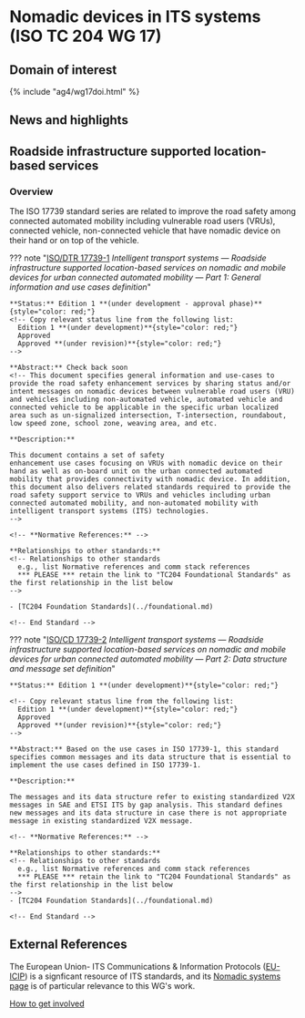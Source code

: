 # Nomadic devices in ITS systems (ISO TC 204 WG 17)

## Domain of interest

{% include "ag4/wg17doi.html" %}

## News and highlights
<!-- ## News and highlights (optional)
    Refer docs\wg1\index.md for an example of how to include & format any desired WG news & highlights content. Add content AFTER inserting a new line below this comment. 
-->

<!-- === DESCRIPTIONS OF WG STANDARDS / DOCUMENTS ===
    The content below is distilled from the respective WG section in "JSAE ITS Standardization Activities of ISO/TC204 - 2024" and iso.org/obp and is intended as an initial example only for future editing by the repsective WG.
-->

## Roadside infrastructure supported location-based services
<!-- Standard subject area
    Edit the ## <header title> above to contextualise the respective group of standards described below.
-->

### Overview <!-- Optional -->
<!-- On a new line below, provide an overview of the subject area for the associated group of standards. -->
The ISO 17739 standard series are related to improve the road safety among connected automated mobility including vulnerable road users (VRUs), connected vehicle, non-connected vehicle that have nomadic device on their hand or on top of the vehicle.

<!-- Start web info for standard / document -->
??? note "[ISO/DTR 17739-1](https://www.iso.org/standard/85048.html?browse=tc) _Intelligent transport systems — Roadside infrastructure supported location-based services on nomadic and mobile devices for urban connected automated mobility — Part 1: General information and use cases definition_"
    <!-- edit document reference information
      retain: ??? note "[ : ]( ) _ _"
      find publicly available ISO document URL & info here: iso.org/obp/ui
    -->

    **Status:** Edition 1 **(under development - approval phase)**{style="color: red;"}
    <!-- Copy relevant status line from the following list: 
      Edition 1 **(under development)**{style="color: red;"}
      Approved
      Approved **(under revision)**{style="color: red;"} 
    -->

    **Abstract:** Check back soon
    <!-- This document specifies general information and use-cases to provide the road safety enhancement services by sharing status and/or intent messages on nomadic devices between vulnerable road users (VRU) and vehicles including non-automated vehicle, automated vehicle and connected vehicle to be applicable in the specific urban localized area such as un-signalized intersection, T-intersection, roundabout, low speed zone, school zone, weaving area, and etc.
    
    **Description:**
    
    This document contains a set of safety
    enhancement use cases focusing on VRUs with nomadic device on their hand as well as on-board unit on the urban connected automated mobility that provides connectivity with nomadic device. In addition, this document also delivers related standards required to provide the road safety support service to VRUs and vehicles including urban connected automated mobility, and non-automated mobility with intelligent transport systems (ITS) technologies.
    -->

    <!-- **Normative References:** -->

    **Relationships to other standards:**
    <!-- Relationships to other standards
      e.g., list Normative references and comm stack references
      *** PLEASE *** retain the link to "TC204 Foundational Standards" as the first relationship in the list below 
    -->

    - [TC204 Foundation Standards](../foundational.md)
        
    <!-- End Standard -->

<!-- Start web info for standard / document -->
??? note "[ISO/CD 17739-2](https://www.iso.org/standard/85904.html?browse=tc) _Intelligent transport systems — Roadside infrastructure supported location-based services on nomadic and mobile devices for urban connected automated mobility — Part 2: Data structure and message set definition_"
    <!-- edit document reference information
      retain: ??? note "[ : ]( ) _ _"
      find publicly available ISO document URL & info here: iso.org/obp/ui
    -->

    **Status:** Edition 1 **(under development)**{style="color: red;"}

    <!-- Copy relevant status line from the following list: 
      Edition 1 **(under development)**{style="color: red;"}
      Approved
      Approved **(under revision)**{style="color: red;"} 
    -->

    **Abstract:** Based on the use cases in ISO 17739-1, this standard specifies common messages and its data structure that is essential to implement the use cases defined in ISO 17739-1.
    
    **Description:**
    
    The messages and its data structure refer to existing standardized V2X messages in SAE and ETSI ITS by gap analysis. This standard defines new messages and its data structure in case there is not appropriate message in existing standardized V2X message.

    <!-- **Normative References:** -->

    **Relationships to other standards:**
    <!-- Relationships to other standards
      e.g., list Normative references and comm stack references
      *** PLEASE *** retain the link to "TC204 Foundational Standards" as the first relationship in the list below 
    -->
    - [TC204 Foundation Standards](../foundational.md)

    <!-- End Standard -->

<!-- End subject area -->

## External References

The European Union- ITS Communications & Information Protocols ([EU-ICIP](https://www.mobilityits.eu)) is a signficant resource of ITS standards, and its [Nomadic systems page](https://www.mobilityits.eu/nomadic-devices) is of particular relevance to this WG's work.

[How to get involved](../contact.md)
